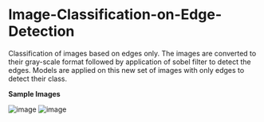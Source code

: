 # Image-Classification-on-Edge-Detection
Classification of images based on edges only. The images are converted to their gray-scale format followed by application of sobel filter to detect the edges. Models are applied on this new set of images with only edges to detect their class.

**Sample Images**

![image](https://user-images.githubusercontent.com/65457437/137621363-725bcd20-9fc4-4f1f-9c60-3e4bf19daece.png)                  ![image](https://user-images.githubusercontent.com/65457437/137621384-30f13cfd-6de8-47dc-a114-9abf6cee22bb.png)





